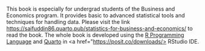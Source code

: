 This book is especially for undergrad students of the Business and Economics program. It provides basic to advanced statistical tools and techniques for handling data. Please visit the link https://saifuddin86.quarto.pub/statistics-for-business-and-economics/  to read the book.
The whole book is developed using the <a href="https://www.r-project.org/">R Programming Language</a> and  <a href="https://quarto.org/">Quarto</a> in <a href="https://posit.co/downloads/> RStudio IDE</a>.


